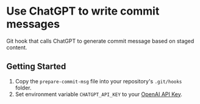 # Use ChatGPT to write commit messages
Git hook that calls ChatGPT to generate commit message based on staged content.

## Getting Started
1. Copy the `prepare-commit-msg` file into your repository's `.git/hooks` folder.
2. Set environment variable `CHATGPT_API_KEY` to your [OpenAI API Key](https://platform.openai.com/account/api-keys).

